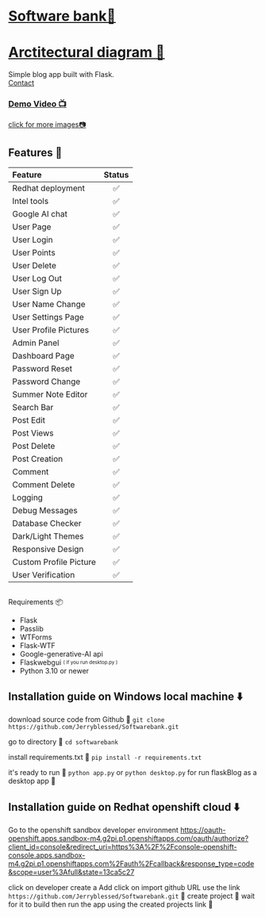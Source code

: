 # [Software bank📜](http://softwarebank-git-jerryblessed-dev.apps.sandbox-m4.g2pi.p1.openshiftapps.com/)
# [Arctitectural diagram 📜](https://github.com/Jerryblessed/Transportation_repo/blob/main/images/Transparency.png)

Simple blog app built with Flask.
<br/>
[Contact](mailto:jeremiah.ope@stu.cu.edu.ng)<br/>

### [Demo Video 📺](https://youtu.be/-vv_lLoM-lI)


[click for more images📷](https://github.com/Jerryblessed/Softwarebank/tree/master/images)

## Features 💫

| Feature                | Status |
| :--------------------- | :----: |
| Redhat deployment      |   ✅    |
| Intel tools            |   ✅    |
| Google AI chat         |   ✅    |
| User Page              |   ✅    |
| User Login             |   ✅    |
| User Points            |   ✅    |
| User Delete            |   ✅    |
| User Log Out           |   ✅    |
| User Sign Up           |   ✅    |
| User Name Change       |   ✅    |
| User Settings Page     |   ✅    |
| User Profile Pictures  |   ✅    |
| Admin Panel            |   ✅    |
| Dashboard Page         |   ✅    |
| Password Reset         |   ✅    |
| Password Change        |   ✅    |
| Summer Note Editor     |   ✅    |
| Search Bar             |   ✅    |
| Post Edit              |   ✅    |
| Post Views             |   ✅    |
| Post Delete            |   ✅    |
| Post Creation          |   ✅    |
| Comment                |   ✅    |
| Comment Delete         |   ✅    |
| Logging                |   ✅    |
| Debug Messages         |   ✅    |
| Database Checker       |   ✅    |
| Dark/Light Themes      |   ✅    |
| Responsive Design      |   ✅    |
| Custom Profile Picture |   ✅    |
| User Verification      |   ✅    |

##
 Requirements 📦

- Flask
- Passlib
- WTForms
- Flask-WTF
- Google-generative-AI api
- Flaskwebgui <sub><sup>( if you run desktop.py )</sup></sub>
- Python 3.10 or newer

## Installation guide on Windows local machine ⬇️

download source code from Github 💾
`git clone https://github.com/Jerryblessed/Softwarebank.git`

go to directory 📁
`cd softwarebank`

install requirements.txt 🔽
`pip install -r requirements.txt`

it's ready to run 🎉
`python app.py`
or
`python desktop.py`
for run flaskBlog as a desktop app 💯
## Installation guide on Redhat openshift cloud ⬇️

Go to the openshift sandbox developer environment https://oauth-openshift.apps.sandbox-m4.g2pi.p1.openshiftapps.com/oauth/authorize?client_id=console&redirect_uri=https%3A%2F%2Fconsole-openshift-console.apps.sandbox-m4.g2pi.p1.openshiftapps.com%2Fauth%2Fcallback&response_type=code&scope=user%3Afull&state=13ca5c27

click on developer
create a Add
click on import github URL use the link ` https://github.com/Jerryblessed/Softwarebank.git ` 💾
create project 📁
wait for it to build then run the app using the created projects link 💯

